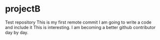 # projectB
Test repository
This is my first remote commit
I am going to write a code and include it
This is interesting. I am becoming a better github contributor day by day.

